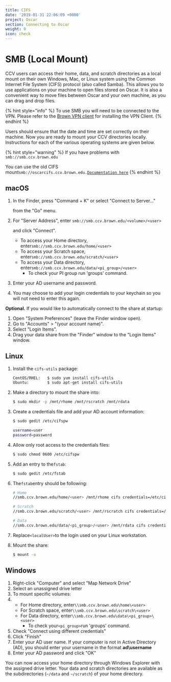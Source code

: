 ```yaml
---
title: CIFS
date: '2019-01-31 22:06:09 +0000'
project: Oscar
section: Connecting to Oscar
weight: 0
icon: check
---
```


# SMB \(Local Mount\)

CCV users can access their home, data, and scratch directories as a local mount on their own Windows, Mac, or Linux system using the Common Internet File System \(CIFS\) protocol \(also called Samba\). This allows you to use applications on your machine to open files stored on Oscar. It is also a convenient way to move files between Oscar and your own machine, as you can drag and drop files.

{% hint style="info" %}
To use SMB you will need to be connected to the VPN. Please refer to the [Brown VPN client](https://vpn.brown.edu) for installing the VPN Client. 
{% endhint %}

Users should ensure that the date and time are set correctly on their machine. Now you are ready to mount your CCV directories locally. Instructions for each of the various operating systems are given below.

{% hint style="warning" %}
If you have problems with `smb://smb.ccv.brown.edu`

You can use the old CIFS mount`smb://oscarcifs.ccv.brown.edu.`[`Documentation here`](cifs-non-ad-local-mount.md)
{% endhint %}

## macOS

1. In the Finder, press "Command + K" or select "Connect to Server..."

   from the "Go" menu.

2. For "Server Address", enter `smb://smb.ccv.brown.edu/<volume>/<user>`

   and click "Connect".

   * To access your Home directory, enter`smb://smb.ccv.brown.edu/home/<user>`
   * To access your Scratch space, enter`smb://smb.ccv.brown.edu/scratch/<user>`
   * To access your Data directory, enter`smb://smb.ccv.brown.edu/data/<pi_group>/<user>`
     * To check your PI group run 'groups' command.

3. Enter your AD username and password.
4. You may choose to add your login credentials to your keychain so you will not need to enter this again.

**Optional.** If you would like to automatically connect to the share at startup:

1. Open "System Preferences" \(leave the Finder window open\).
2. Go to "Accounts" &gt; "\(your account name\)".
3. Select "Login Items".
4. Drag your data share from the "Finder" window to the "Login Items" window.

## Linux

1. Install the `cifs-utils` package:

   ```bash
   CentOS/RHEL:   $ sudo yum install cifs-utils
   Ubuntu:        $ sudo apt-get install cifs-utils
   ```

2. Make a directory to mount the share into:

   ```bash
   $ sudo mkdir -p /mnt/rhome /mnt/rscratch /mnt/rdata
   ```

3. Create a credentials file and add your AD account information:

   ```bash
   $ sudo gedit /etc/cifspw

   username=user
   password=password
   ```

4. Allow only root access to the credentials files:

   ```bash
   $ sudo chmod 0600 /etc/cifspw
   ```

5. Add an entry to the`fstab`:

   ```bash
   $ sudo gedit /etc/fstab
   ```

6. The`fstab`entry should be following:

   ```bash
   # Home
   //smb.ccv.brown.edu/home/<user> /mnt/rhome cifs credentials=/etc/cifspw,vers=2.0,nounix,uid=<localuser>,domain=ad.brown.edu 0 0

   # Scratch 
   //smb.ccv.brown.edu/scratch/<user> /mnt/rscratch cifs credentials=/etc/cifspw,vers=2.0,nounix,uid=<localuser>,domain=ad.brown.edu 0 0

   # Data
   //smb.ccv.brown.edu/data/<pi_group>/<user> /mnt/rdata cifs credentials=/etc/cifspw,vers=2.0,nounix,uid=<localUser>,domain=ad.brown.edu 0 0
   ```

7. Replace`<localUser>`to the login used on your Linux workstation.
8. Mount the share:

   ```bash
   $ mount -a
   ```

## Windows

1. Right-click "Computer" and select "Map Network Drive"
2. Select an unassigned drive letter
3. To mount specific volumes:
4. * For Home directory, enter`\\smb.ccv.brown.edu\home\<user>`
   * For Scratch space, enter`\\smb.ccv.brown.edu\scratch\<user>`
   * For Data directory, enter`\\smb.ccv.brown.edu\data\<pi_group>\<user>`
     * To check your`<pi_group>`run 'groups' command.
5. Check "Connect using different credentials"
6. Click "Finish"
7. Enter your AD user name. If your computer is not in Active Directory \(AD\), you should enter your username in the format **ad\username**
8. Enter your AD password and click "OK"

You can now access your home directory through Windows Explorer with the assigned drive letter. Your data and scratch directories are available as the subdirectories \(`~/data` and `~/scratch`\) of your home directory.

